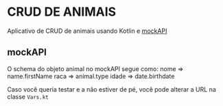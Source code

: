 # CRUD DE ANIMAIS
Aplicativo de CRUD de animais usando Kotlin e [mockAPI](https://mockapi.io/)

## mockAPI
O schema do objeto animal no mockAPI segue como:
nome => name.firstName
raca => animal.type
idade => date.birthdate

Caso você queria testar e a não estiver de pé, você pode alterar a URL na classe `Vars.kt`
